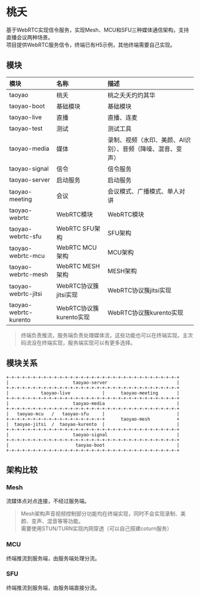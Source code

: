 # 桃夭

基于WebRTC实现信令服务，实现Mesh、MCU和SFU三种媒体通信架构，支持直播会议两种场景。<br />
项目提供WebRTC服务信令，终端已有H5示例，其他终端需要自己实现。

## 模块

|模块|名称|描述|
|:--|:--|:--|
|taoyao|桃夭|桃之夭夭灼灼其华|
|taoyao-boot|基础模块|基础模块|
|taoyao-live|直播|直播、连麦|
|taoyao-test|测试|测试工具|
|taoyao-media|媒体|录制、视频（水印、美颜、AI识别）、音频（降噪、混音、变声）|
|taoyao-signal|信令|信令服务|
|taoyao-server|启动服务|启动服务|
|taoyao-meeting|会议|会议模式、广播模式、单人对讲|
|taoyao-webrtc|WebRTC模块|WebRTC模块|
|taoyao-webrtc-sfu|WebRTC SFU架构|SFU架构|
|taoyao-webrtc-mcu|WebRTC MCU架构|MCU架构|
|taoyao-webrtc-mesh|WebRTC MESH架构|MESH架构|
|taoyao-webrtc-jitsi|WebRTC协议簇jitsi实现|WebRTC协议簇jitsi实现|
|taoyao-webrtc-kurento|WebRTC协议簇kurento实现|WebRTC协议簇kurento实现|

> 终端负责推流，服务端负责处理媒体流，这些功能也可以在终端实现。主次码流没在终端实现，服务端实现可以有更多选择。

## 模块关系

```
+-+-+-+-+-+-+-+-+-+-+-+-+-+-+-+-+-+-+-+-+-+-+-+-+-+-+-+-+-+-+-+-+
|                        taoyao-server                          |
+-+-+-+-+-+-+-+-+-+-+-+-+-+-+-+-+-+-+-+-+-+-+-+-+-+-+-+-+-+-+-+-+
|            taoyao-live            |      taoyao-meeting       |
+-+-+-+-+-+-+-+-+-+-+-+-+-+-+-+-+-+-+-+-+-+-+-+-+-+-+-+-+-+-+-+-+
|                        taoyao-media                           |
+-+-+-+-+-+-+-+-+-+-+-+-+-+-+-+-+-+-+-+-+-+-+-+-+-+-+-+-+-+-+-+-+
|   taoyao-mcu   /   taoyao-sfu     |                           |
+-+-+-+-+-+-+-+-+-+-+-+-+-+-+-+-+-+-+      taoyao-mesh          +
|  taoyao-jitsi  /  taoyao-kurento  |                           |
+-+-+-+-+-+-+-+-+-+-+-+-+-+-+-+-+-+-+-+-+-+-+-+-+-+-+-+-+-+-+-+-+
|                        taoyao-signal                          |
+-+-+-+-+-+-+-+-+-+-+-+-+-+-+-+-+-+-+-+-+-+-+-+-+-+-+-+-+-+-+-+-+
|                         taoyao-boot                           |
+-+-+-+-+-+-+-+-+-+-+-+-+-+-+-+-+-+-+-+-+-+-+-+-+-+-+-+-+-+-+-+-+
```

## 架构比较

### Mesh

流媒体点对点连接，不经过服务端。


> Mesh架构声音视频控制部分功能均在终端实现，同时不会实现录制、美颜、变声、混音等等功能。<br />
需要使用STUN/TURN实现内网穿透（可以自己搭建coturn服务）

### MCU

终端推流到服务端，由服务端处理分流。

### SFU

终端推流到服务端，由服务端直接分流。

